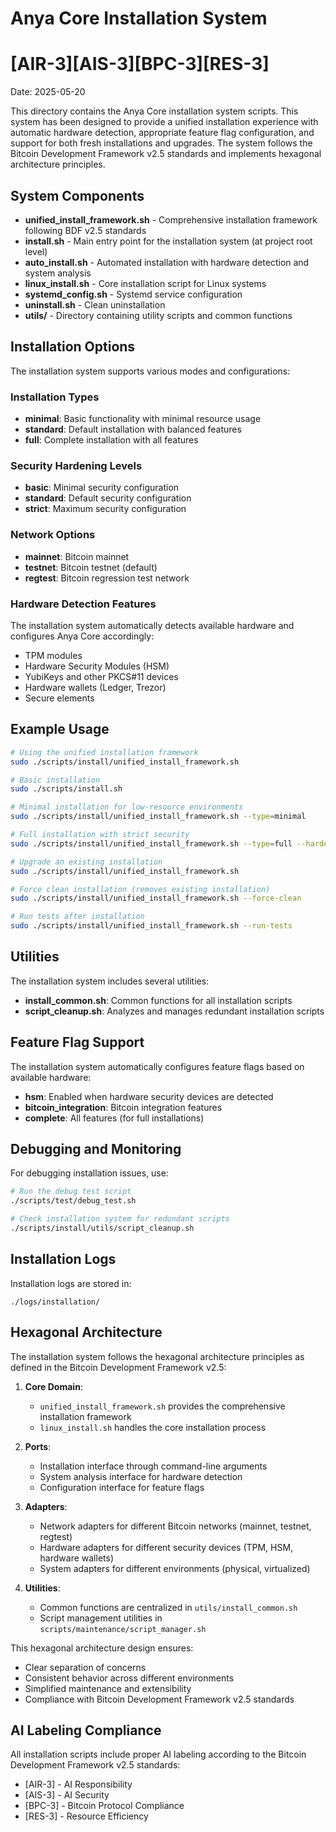 # Anya Core Installation System
# [AIR-3][AIS-3][BPC-3][RES-3]
Date: 2025-05-20

This directory contains the Anya Core installation system scripts. This system has been designed to provide a unified installation experience with automatic hardware detection, appropriate feature flag configuration, and support for both fresh installations and upgrades. The system follows the Bitcoin Development Framework v2.5 standards and implements hexagonal architecture principles.

## System Components

- **unified_install_framework.sh** - Comprehensive installation framework following BDF v2.5 standards
- **install.sh** - Main entry point for the installation system (at project root level)
- **auto_install.sh** - Automated installation with hardware detection and system analysis
- **linux_install.sh** - Core installation script for Linux systems
- **systemd_config.sh** - Systemd service configuration
- **uninstall.sh** - Clean uninstallation
- **utils/** - Directory containing utility scripts and common functions

## Installation Options

The installation system supports various modes and configurations:

### Installation Types

- **minimal**: Basic functionality with minimal resource usage
- **standard**: Default installation with balanced features
- **full**: Complete installation with all features

### Security Hardening Levels

- **basic**: Minimal security configuration
- **standard**: Default security configuration
- **strict**: Maximum security configuration

### Network Options

- **mainnet**: Bitcoin mainnet
- **testnet**: Bitcoin testnet (default)
- **regtest**: Bitcoin regression test network

### Hardware Detection Features

The installation system automatically detects available hardware and configures Anya Core accordingly:

- TPM modules
- Hardware Security Modules (HSM)
- YubiKeys and other PKCS#11 devices
- Hardware wallets (Ledger, Trezor)
- Secure elements

## Example Usage

```bash
# Using the unified installation framework
sudo ./scripts/install/unified_install_framework.sh

# Basic installation
sudo ./scripts/install.sh

# Minimal installation for low-resource environments
sudo ./scripts/install/unified_install_framework.sh --type=minimal

# Full installation with strict security
sudo ./scripts/install/unified_install_framework.sh --type=full --hardening=strict

# Upgrade an existing installation
sudo ./scripts/install/unified_install_framework.sh

# Force clean installation (removes existing installation)
sudo ./scripts/install/unified_install_framework.sh --force-clean

# Run tests after installation
sudo ./scripts/install/unified_install_framework.sh --run-tests
```

## Utilities

The installation system includes several utilities:

- **install_common.sh**: Common functions for all installation scripts
- **script_cleanup.sh**: Analyzes and manages redundant installation scripts

## Feature Flag Support

The installation system automatically configures feature flags based on available hardware:

- **hsm**: Enabled when hardware security devices are detected
- **bitcoin_integration**: Bitcoin integration features
- **complete**: All features (for full installations)

## Debugging and Monitoring

For debugging installation issues, use:

```bash
# Run the debug test script
./scripts/test/debug_test.sh

# Check installation system for redundant scripts
./scripts/install/utils/script_cleanup.sh
```

## Installation Logs

Installation logs are stored in:

```
./logs/installation/
```

## Hexagonal Architecture

The installation system follows the hexagonal architecture principles as defined in the Bitcoin Development Framework v2.5:

1. **Core Domain**:
   - `unified_install_framework.sh` provides the comprehensive installation framework
   - `linux_install.sh` handles the core installation process

2. **Ports**:
   - Installation interface through command-line arguments
   - System analysis interface for hardware detection
   - Configuration interface for feature flags

3. **Adapters**:
   - Network adapters for different Bitcoin networks (mainnet, testnet, regtest)
   - Hardware adapters for different security devices (TPM, HSM, hardware wallets)
   - System adapters for different environments (physical, virtualized)

4. **Utilities**:
   - Common functions are centralized in `utils/install_common.sh`
   - Script management utilities in `scripts/maintenance/script_manager.sh`

This hexagonal architecture design ensures:
- Clear separation of concerns
- Consistent behavior across different environments
- Simplified maintenance and extensibility
- Compliance with Bitcoin Development Framework v2.5 standards

## AI Labeling Compliance

All installation scripts include proper AI labeling according to the Bitcoin Development Framework v2.5 standards:
- [AIR-3] - AI Responsibility
- [AIS-3] - AI Security
- [BPC-3] - Bitcoin Protocol Compliance
- [RES-3] - Resource Efficiency
